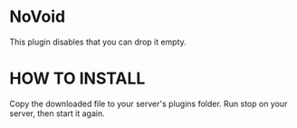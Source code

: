 # NoVoid
 This plugin disables that you can drop it empty.

# HOW TO INSTALL

Copy the downloaded file to your server's plugins folder.
Run stop on your server, then start it again.
